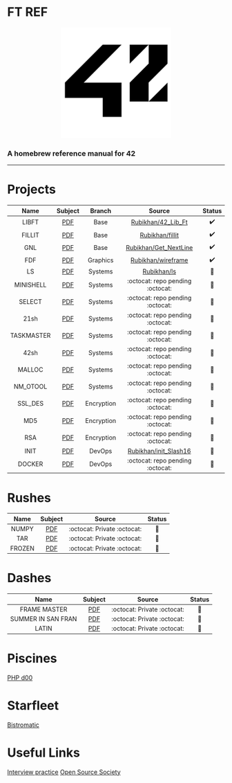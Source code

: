 # FT REF
<p align="center">
  <img width="255" height="255" src="img/logo.png">
</p>

### A homebrew reference manual for 42

---

# Projects
|Name|Subject|Branch|Source|Status
|:-:|:-:|:-:|:-:|:-:|
|LIBFT|[PDF](pdf/libft.en.pdf)|Base|[Rubikhan/42_Lib_Ft](https://github.com/Rubikhan/42_Lib_Ft)|:heavy_check_mark:|
|FILLIT| [PDF](pdf/fillit.en.pdf)|Base|[Rubikhan/fillit](https://github.com/Rubikhan/fillit)|:heavy_check_mark:|
|GNL|[PDF](pdf/get_next_line.en.pdf)|Base|[Rubikhan/Get_NextLine](https://github.com/Rubikhan/Get_NextLine)|:heavy_check_mark:|
|FDF|[PDF](pdf/fdf.en.pdf)|Graphics|[Rubikhan/wireframe](https://github.com/Rubikhan/wireframe)|:heavy_check_mark:|
|LS|[PDF](pdf/ft_ls.en.pdf)|Systems|[Rubikhan/ls](https://github.com/Rubikhan/ls)|:wrench:|
|MINISHELL|[PDF](pdf/minishell.en.pdf)|Systems|:octocat: repo pending :octocat:|:wrench:|
|SELECT|[PDF](pdf/ft_select.en.pdf)|Systems|:octocat: repo pending :octocat:|:wrench:|
|21sh|[PDF](pdf/21sh.en.pdf)|Systems|:octocat: repo pending :octocat:|:wrench:|
|TASKMASTER|[PDF](pdf/taskmaster.en.pdf)|Systems|:octocat: repo pending :octocat:|:wrench:|
|42sh|[PDF](pdf/42sh.en.pdf)|Systems|:octocat: repo pending :octocat:|:wrench:|
|MALLOC|[PDF](pdf/malloc.en.pdf)|Systems|:octocat: repo pending :octocat:|:wrench:|
|NM_OTOOL|[PDF](pdf/nm_otool.en.pdf)|Systems|:octocat: repo pending :octocat:|:wrench:|
|SSL_DES|[PDF](pdf/ft_ssl_des.pdf)|Encryption|:octocat: repo pending :octocat:|:wrench:|
|MD5|[PDF](pdf/ft_ssl_md5.pdf)|Encryption|:octocat: repo pending :octocat:|:wrench:|
|RSA|[PDF](pdf/ft_ssl_rsa.pdf)|Encryption|:octocat: repo pending :octocat:|:wrench:|
|INIT|[PDF](pdf/init.en.pdf)|DevOps|[Rubikhan/init_Slash16](https://github.com/Rubikhan/init_Slash16)|:wrench:|
|DOCKER|[PDF](pdf/docker.en.pdf)|DevOps|:octocat: repo pending :octocat:|:wrench:|

# Rushes

|Name|Subject|Source|Status|
|:-:|:-:|:-:|:-:|
|NUMPY|[PDF](pdf/numpy.en.pdf)|:octocat: Private :octocat:|:thinking:|
|TAR|[PDF](pdf/ft_tar.pdf)|:octocat: Private :octocat:|:thinking:|
|FROZEN|[PDF](pdf/frozen.en.pdf)|:octocat: Private :octocat:|:thinking:|

# Dashes

|Name|Subject|Source|Status|
|:-:|:-:|:-:|:-:|
|FRAME MASTER|[PDF](pdf/frame_master.pdf)|:octocat: Private :octocat:|:thinking:|
|SUMMER IN SAN FRAN|[PDF](pdf/summer_in_sanfrancisco.pdf)|:octocat: Private :octocat:|:thinking:|
|LATIN|[PDF](pdf/ft_latin.en.pdf)|:octocat: Private :octocat:|:thinking:|

# Piscines

[PHP d00](pdf/piscine_php/d00.en.pdf)

# Starfleet

[Bistromatic](pdf/Bistromatic.pdf)

# Useful Links

[Interview practice](https://interviewing.io/)
[Open Source Society](https://github.com/ossu/computer-science)
